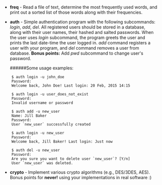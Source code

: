 + **freq** - Read a file of text, determine the most frequently used words, and print out a sorted list of those words along with their frequencies.
+ **auth** - Simple authentication program with the following subcommands: *login*, *add*, *del*. All registered users should be stored in a database, along with their user names, their hashed and salted passwords. When the user uses *login* subcommand, the program greets the user and prints the last date-time the user logged in. *add* command registers a user with your program, and *del* command removes a user from database. **Bonus points:** Add *pwd* subcommand to change user's password.

    ######Some usage examples:

```
    $ auth login -u john_doe
    Password:
    Welcome back, John Doe! Last login: 20 Feb, 2015 14:15
    
    $ auth login -u user_does_not_exist
    Password:
    Invalid username or password
    
    $ auth add -u new_user
    Name: Jill Baker
    Password:
    User `new_user` successfully created
    
    $ auth login -u new_user
    Password:
    Welcome back, Jill Baker! Last login: Just now
    
    $ auth del -u new_user
    Password:
    Are you sure you want to delete user `new_user`? [Y/n]
    User `new_user` was deleted.
``` 
+ **crypto** - Implement various crypto algorithms (e.g., DES/3DES, AES). Bonus points for **never!** using your implementations in real software :)
